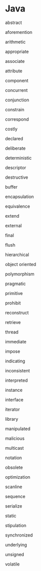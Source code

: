 # Java

abstract

aforemention

arithmetic

appropriate

associate

attribute

component

concurrent

conjunction

constrain

correspond

costly

declared

deliberate

deterministic

descriptor

destructive

buffer

encapsulation

equivalence

extend

external

final

flush

hierarchical

object oriented

polymorphism

pragmatic

primitive

prohibit

reconstruct

retrieve

thread

immediate

impose

indicating

inconsistent

interpreted

instance

interface

iterator

library

manipulated

malicious

multicast

notation

obsolete

optimization

scanline

sequence

serialize

static

stipulation

synchronized

underlying

unsigned

volatile
